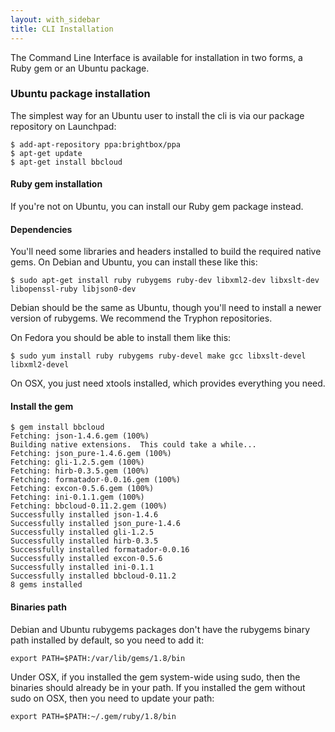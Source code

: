 ```yaml
---
layout: with_sidebar
title: CLI Installation
---
```


The Command Line Interface is available for installation in two forms, a Ruby gem or an Ubuntu package.

### Ubuntu package installation

The simplest way for an Ubuntu user to install the cli is via our package repository on Launchpad:

    $ add-apt-repository ppa:brightbox/ppa
    $ apt-get update
    $ apt-get install bbcloud

#### Ruby gem installation

If you're not on Ubuntu, you can install our Ruby gem package instead.


#### Dependencies
You'll need some libraries and headers installed to build the required native gems. On Debian and Ubuntu, you can install these like this:

    $ sudo apt-get install ruby rubygems ruby-dev libxml2-dev libxslt-dev libopenssl-ruby libjson0-dev

Debian should be the same as Ubuntu, though you'll need to install a newer version of rubygems. We recommend the Tryphon repositories.

On Fedora you should be able to install them like this:

    $ sudo yum install ruby rubygems ruby-devel make gcc libxslt-devel libxml2-devel

On OSX, you just need xtools installed, which provides everything you need.

#### Install the gem

    $ gem install bbcloud
    Fetching: json-1.4.6.gem (100%)
    Building native extensions.  This could take a while...
    Fetching: json_pure-1.4.6.gem (100%)
    Fetching: gli-1.2.5.gem (100%)
    Fetching: hirb-0.3.5.gem (100%)
    Fetching: formatador-0.0.16.gem (100%)
    Fetching: excon-0.5.6.gem (100%)
    Fetching: ini-0.1.1.gem (100%)
    Fetching: bbcloud-0.11.2.gem (100%)
    Successfully installed json-1.4.6
    Successfully installed json_pure-1.4.6
    Successfully installed gli-1.2.5
    Successfully installed hirb-0.3.5
    Successfully installed formatador-0.0.16
    Successfully installed excon-0.5.6
    Successfully installed ini-0.1.1
    Successfully installed bbcloud-0.11.2
    8 gems installed

#### Binaries path

Debian and Ubuntu rubygems packages don't have the rubygems binary path installed by default, so you need to add it:

    export PATH=$PATH:/var/lib/gems/1.8/bin

Under OSX, if you installed the gem system-wide using sudo, then the binaries should already be in your path. If you installed the gem without sudo on OSX, then you need to update your path:

    export PATH=$PATH:~/.gem/ruby/1.8/bin



